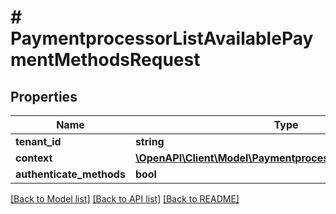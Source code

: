 # # PaymentprocessorListAvailablePaymentMethodsRequest


## Properties 


Name | Type | Description | Notes
------------ | ------------- | ------------- | -------------
**tenant_id**| **string** |   |
**context**| [**\OpenAPI\Client\Model\PaymentprocessorAvailabilityContext**](PaymentprocessorAvailabilityContext.md) |   |
**authenticate_methods**| **bool** |   | [optional]


[[Back to Model list]](../../README.md#models) [[Back to API list]](../../README.md#endpoints) [[Back to README]](../../README.md)

